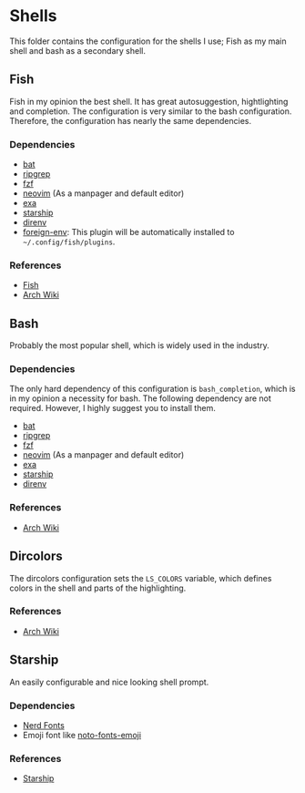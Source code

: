 # Shells

This folder contains the configuration for the shells I use; Fish as my main
shell and bash as a secondary shell.

## Fish

Fish in my opinion the best shell. It has great autosuggestion, hightlighting
and completion. The configuration is very similar to the bash configuration.
Therefore, the configuration has nearly the same dependencies.

### Dependencies

- [bat](https://github.com/sharkdp/bat)
- [ripgrep](https://github.com/BurntSushi/ripgrep)
- [fzf](https://github.com/junegunn/fzf)
- [neovim](https://github.com/neovim/neovim) (As a manpager and default editor)
- [exa](https://github.com/ogham/exa)
- [starship](https://starship.rs/)
- [direnv](https://github.com/direnv/direnv)
- [foreign-env](https://github.com/oh-my-fish/plugin-foreign-env): This plugin
  will be automatically installed to `~/.config/fish/plugins`.

### References

- [Fish](https://fishshell.com/)
- [Arch Wiki](https://wiki.archlinux.org/title/Fish)

## Bash

Probably the most popular shell, which is widely used in the industry.

### Dependencies

The only hard dependency of this configuration is `bash_completion`, which is in
my opinion a necessity for bash. The following dependency are not required.
However, I highly suggest you to install them.

- [bat](https://github.com/sharkdp/bat)
- [ripgrep](https://github.com/BurntSushi/ripgrep)
- [fzf](https://github.com/junegunn/fzf)
- [neovim](https://github.com/neovim/neovim) (As a manpager and default editor)
- [exa](https://github.com/ogham/exa)
- [starship](https://starship.rs/)
- [direnv](https://github.com/direnv/direnv)

### References

- [Arch Wiki](https://wiki.archlinux.org/title/Bash)

## Dircolors

The dircolors configuration sets the `LS_COLORS` variable, which defines colors
in the shell and parts of the highlighting.

### References

- [Arch Wiki](https://wiki.archlinux.org/title/Color_output_in_console)

## Starship

An easily configurable and nice looking shell prompt.

### Dependencies

- [Nerd Fonts](https://www.nerdfonts.com/#home)
- Emoji font like [noto-fonts-emoji](https://archlinux.org/packages/extra/any/noto-fonts-emoji/)

### References

- [Starship](https://starship.rs/)
